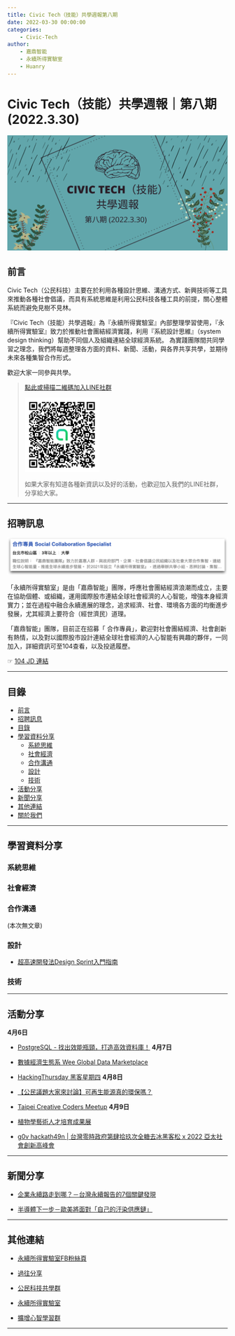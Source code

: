 ```yaml
---
title: Civic Tech（技能）共學週報第八期
date: 2022-03-30 00:00:00
categories:
	- Civic-Tech
author:
	- 嘉鼎智能
	- 永續所得實驗室
	- Huanry
---
```

# Civic Tech（技能）共學週報｜第八期 (2022.3.30)

![Civic-Tech-8](/img/ct/8.png)

## 前言

Civic Tech（公民科技）主要在於利用各種設計思維、溝通方式、新興技術等工具來推動各種社會倡議，而具有系統思維是利用公民科技各種工具的前提，關心整體系統而避免見樹不見林。

『Civic Tech（技能）共學週報』為『永續所得實驗室』內部整理學習使用，『永續所得實驗室』致力於推動社會團結經濟實踐，利用『系統設計思維』（system design thinking）幫助不同個人及組織連結全球經濟系統。
為實踐團隊間共同學習之理念，我們將每週整理各方面的資料、新聞、活動，與各界共享共學，並期待未來各種集智合作形式。

歡迎大家一同參與共學。

>[點此或掃描二維碼加入LINE社群](https://line.me/ti/g2/Dj4AkbdDsY6o4D_CdDUB6Q)
>
>[![公民科技共學群](/img/產品共學群.jpg)](https://line.me/ti/g2/Dj4AkbdDsY6o4D_CdDUB6Q)
>
>如果大家有知道各種新資訊以及好的活動，也歡迎加入我們的LINE社群，分享給大家。

---
## 招聘訊息

[![104](/img/ct/104jd.png)](https://www.104.com.tw/job/7ajci?jobsource=company_job)

「永續所得實驗室」是由「嘉鼎智能」團隊，呼應社會團結經濟浪潮而成立，主要在協助個體、或組織，運用國際股市連結全球社會經濟的人心智能，增強本身經濟實力；並在過程中融合永續進展的理念，追求經濟、社會、環境各方面的均衡進步發展，尤其經濟上要符合（經世濟民）道理。

「嘉鼎智能」團隊，目前正在招募「 合作專員」，歡迎對社會團結經濟、社會創新有熱情，以及對以國際股市設計連結全球社會經濟的人心智能有興趣的夥伴，一同加入，詳細資訊可至104查看，以及投遞履歷。

☞ [104 JD 連結](https://www.104.com.tw/job/7ajci?jobsource=company_job)

---
## 目錄
- [前言](#前言)
- [招聘訊息](#招聘訊息)
- [目錄](#目錄)
- [學習資料分享](#學習資料分享)
	- [系統思維](#系統思維)
	- [社會經濟](#社會經濟)
	- [合作溝通](#合作溝通)
	- [設計](#設計)
	- [技術](#技術)
- [活動分享](#活動分享)
- [新聞分享](#新聞分享)
- [其他連結](#其他連結)
- [關於我們](#關於我們)

---
## 學習資料分享

### 系統思維

### 社會經濟



### 合作溝通

(本次無文章)

### 設計

- [超高速開發法Design Sprint入門指南](https://sdg.neuromagic.com/zh/design-sprint-101/)


### 技術


---
## 活動分享

**4月6日**
- [PostgreSQL - 找出效能瓶頸，打造高效資料庫！](https://www.accupass.com/event/2203170625061893025069)
**4月7日**
- [數據經濟生態系 Wee Global Data Marketplace ](https://www.accupass.com/event/2203070252162267515640)

- [HackingThursday 黑客星期四](https://www.meetup.com/hackingthursday/events/284696809)
**4月8日**
- [【公民議題大家來討論】可再生能源真的環保嗎？](https://bit.ly/380vToU)

- [Taipei Creative Coders Meetup](https://www.meetup.com/tpecreativecoders/events/284848490)
**4月9日**
- [植物學藝術人才培育成果展](https://www.accupass.com/event/2203070425571335811511)

- [g0v hackath49n | 台灣零時政府第肆拾玖次全糖去冰黑客松 x 2022 亞太社會創新高峰會](https://docs.google.com/document/d/1iZryZnx7hrNWEIFXmM1SQqp0_VUNzU9u4Mb2t1mdJDc/edit)

---
## 新聞分享

- [企業永續路走到哪？－台灣永續報告的7個關鍵發現](https://ubrand.udn.com/ubrand/story/12117/6191634)

- [半導體下一步－歐美將面對「自己的汙染供應鏈」](https://ubrand.udn.com/ubrand/story/12117/6190575)

---
## 其他連結

- [永續所得實驗室FB粉絲頁](https://www.facebook.com/%E6%B0%B8%E7%BA%8C%E6%89%80%E5%BE%97%E5%AF%A6%E9%A9%97%E5%AE%A4-102916798609139)

- [過往分享](/categories/產品（技能）學習週報)

- [公民科技共學群](https://line.me/ti/g2/Dj4AkbdDsY6o4D_CdDUB6Q?utm_source=invitation&utm_medium=link_copy&utm_campaign=default)

- [永續所得實驗室](https://line.me/ti/g2/asPFU-0w4o9MIRSBdb4gtg?utm_source=invitation&utm_medium=link_copy&utm_campaign=default)

- [擴增心智學習群](https://line.me/ti/g2/asPFU-0w4o9MIRSBdb4gtg?utm_source=invitation&utm_medium=link_copy&utm_campaign=default)

---